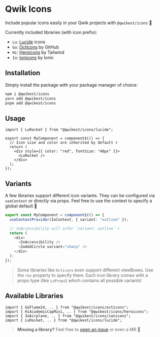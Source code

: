 # Qwik Icons

Include popular icons easily in your Qwik projects with `@qwikest/icons` 🚀

Currently included libraries (with icon prefix):

- `Lu`: [Lucide](https://lucide.dev/) icons
- `Go`: [Octicons](https://primer.style/design/foundations/icons/) by GitHub
- `Hi`: [Heroicons](https://heroicons.com/) by Tailwind
- `Io`: [Ionicons](https://ionic.io/ionicons) by Ionic

## Installation

Simply install the package with your package manager of choice:

```bash
npm i @qwikest/icons
yarn add @qwikest/icons
pnpm add @qwikest/icons
```

## Usage

```tsx
import { LuRocket } from "@qwikest/icons/lucide";

export const MyComponent = component$(() => {
  // Icon size and color are inherited by default ⬇️
  return (
    <div style={{ color: "red", fontSize: "40px" }}>
      <LuRocket />
    </div>
  );
});
```

## Variants

A few libraries support different icon variants.
They can be configured via `useContext` or directly via props.
Feel free to use the context to specify a global default 🙏

```ts
export const MyComponent = component$(() => {
  useContextProvider(IoContext, { variant: "outline" });

  // IoAccessibility will infer `variant: outline` ⬇️
  return (
    <div>
      <IoAccessibility />
      <IoAddCircle variant="sharp" />
    </div>
  );
});
```

> Some libraries like `Octicons` even support different viewBoxes. Use the `res` property to specify them. Each icon library comes with a props type (like `LuProps`) which contains all possible variants!

## Available Libraries

```tsx
import { GoFlame24, .. } from "@qwikest/icons/octicons";
import { HiAcademicCapMini, .. } from "@qwikest/icons/heroicons";
import { IoAirplane, .. } from "@qwikest/icons/ionicons";
import { LuRocket, .. } from "@qwikest/icons/lucide";
```

> **Missing a library?** Feel free to [open an issue](https://github.com/qwikest/icons/issues/new?title=Add%20Icon%20Pack:) or even a MR 🤝
